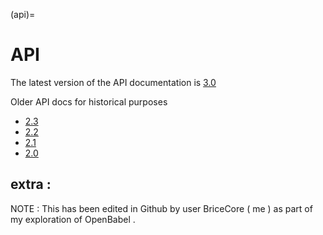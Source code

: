 (api)=
# API

The latest version of the API documentation is [3.0](/api/3.0/) 

Older API docs for historical purposes
- [2.3](/api/2.3.0/index.html)
- [2.2](/api/2.2.0/index.html)
- [2.1](/api/2.1.0/index.html)
- [2.0](/api/2.0.2/index.html)

extra :
-----------
NOTE : This has been edited in Github by user BriceCore ( me ) as part of my exploration of OpenBabel .
